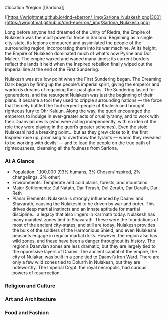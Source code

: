 #location #region [[Sarlona]]

![https://wrightmat.github.io/dnd-eberron/_img/Sarlona_Nulakesh.png|300](https://wrightmat.github.io/dnd-eberron/_img/Sarlona_Nulakesh.png)

Long before anyone had dreamed of the Unity of Riedra, the Empire of Nulakesh was the most powerful force in Sarlona. Beginning as a single city-state, its legions conquered and assimilated the people of the surrounding region, incorporating them into its war machine. At its height, the Empire of Nulakesh dominated much of what's now Pyrine and Dor Maleer. The empire waxed and waned many times; its current borders reflect the lands it held when the Inspired rebellion finally wiped out the Imperial line at the end of the First Sundering.

Nulakesh was at a low point when the First Sundering began. The Dreaming Dark began by firing up the people’s imperial spirit, giving the emperor and warlords dreams of regaining their past glories. The Sundering lasted for generations, and the resurgent Nulakesh was just the beginning of their plans. It became a tool they used to cripple surrounding nations — the force that fiercely battled the foul serpent-people of Khalesh and brought righteous fury to Ohr Kaluun. Along the way, the quori encouraged the emperors to indulge in ever-greater acts of cruel tyranny, and to work with their Daanvian devils (who were acting independently, with no idea of the role they were playing in the quori’s greater schemes). Even
the stoic Nulakeshi had a breaking point… but as they grew close to it, the first Inspired rose up, promising to overthrow the tyrants — whom they revealed to be working with devils! — and to lead the people on the true path of righteousness, cleansing all the foulness from Sarlona.

### At A Glance

* Population: 1,100,000 (93% humans, 3% Chosen/Inspired, 2% changelings, 2% other)
* Environments: Temperate and cold plains, forests, and mountains
* Major Settlements: Dul Natath, Dar Terash, Dul Zerath, Dar Darath, Dar Reth
* Planar Elements: Nulakesh is strongly influenced by Daanvi and Shavarath, causing the Nulakeshi to be driven by war and order. This drives deep martial instincts and an innate aptitude for martial discipline… a legacy that also lingers in Karrnath today. Nulakesh has many manifest zones tied to Shavarath. These were the foundations of most of the ancient city-states, and still are today; Nulakesh provides the bulk of the soldiers of the Harmonious Shield, and even Nulakeshi peasants engage in regular martial drills. However, the region also has wild zones, and these have been a danger throughout its history.  The region’s Daanvian zones are less dramatic, but they are largely tied to the oppressive layers of Daanvi. The ancient capital of the empire, the city of Nulakar, was built in a zone tied to Daanvi’s Iron Ward. There are only a few wild zones tied to Dolurrh in Nulakesh, but they are noteworthy. The Imperial Crypt, the royal necropolis, had curious powers of resurrection.

### Religion and Culture



### Art and Architecture



### Food and Fashion

